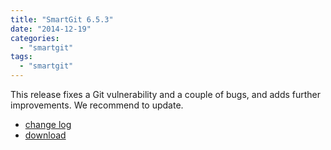 ```yaml
---
title: "SmartGit 6.5.3"
date: "2014-12-19"
categories: 
  - "smartgit"
tags: 
  - "smartgit"
---
```


This release fixes a Git vulnerability and a couple of bugs, and adds further improvements. We recommend to update.

- [change log](http://www.syntevo.com/smartgit/changelog.txt)
- [download](http://www.syntevo.com/smartgit/download)
